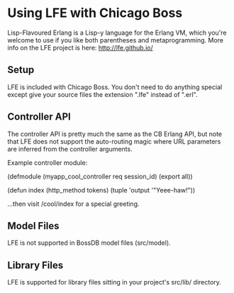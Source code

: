 Using LFE with Chicago Boss
==

Lisp-Flavoured Erlang is a Lisp-y language for the Erlang VM, which you're
welcome to use if you like both parentheses and metaprogramming. More info on
the LFE project is here: http://lfe.github.io/

Setup
--

LFE is included with Chicago Boss. You don't need to do anything special except
give your source files the extension ".lfe" instead of ".erl".

Controller API
--

The controller API is pretty much the same as the CB Erlang API, but note that
LFE does not support the auto-routing magic where URL parameters are inferred
from the controller arguments.

Example controller module:

(defmodule (myapp_cool_controller req session_id)
    (export all))

(defun index (http_method tokens)
    (tuple 'output '"Yeee-haw!"))


...then visit /cool/index for a special greeting.

Model Files
--

LFE is not supported in BossDB model files (src/model).

Library Files
--

LFE is supported for library files sitting in your project's src/lib/
directory.
